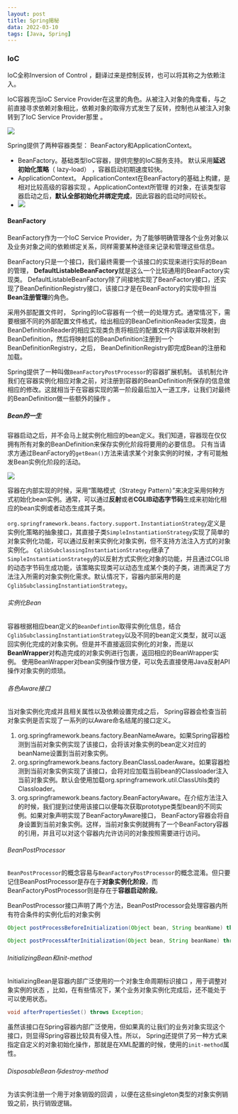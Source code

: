 ```yaml
---
layout: post
title: Spring揭秘
data: 2022-03-10
tags: [Java, Spring]
---
```


### IoC

IoC全称Inversion of Control ，翻译过来是控制反转，也可以将其称之为依赖注入。

IoC容器充当IoC Service Provider在这里的角色。从被注入对象的角度看，与之前直接寻求依赖对象相比，依赖对象的取得方式发生了反转，控制也从被注入对象转到了IoC Service Provider那里 。

![](https://gitee.com/wecouldwin/blog-imag/raw/master/img/20220310212738.png)

Spring提供了两种容器类型： BeanFactory和ApplicationContext。  

- BeanFactory。基础类型IoC容器，提供完整的IoC服务支持。  默认采用**延迟初始化策略**（ lazy-load）  ，容器启动初期速度较快。
- ApplicationContext。 ApplicationContext在BeanFactory的基础上构建，是相对比较高级的容器实现 。ApplicationContext所管理
  的对象，在该类型容器启动之后，**默认全部初始化并绑定完成**，因此容器的启动时间较长。
- ![](https://gitee.com/wecouldwin/blog-imag/raw/master/img/20220310213407.png)

#### BeanFactory

 BeanFactory作为一个IoC Service Provider，为了能够明确管理各个业务对象以及业务对象之间的依赖绑定关系，同样需要某种途径来记录和管理这些信息。  

BeanFactory只是一个接口，我们最终需要一个该接口的实现来进行实际的Bean的管理， **DefaultListableBeanFactory**就是这么一个比较通用的BeanFactory实现类。 DefaultListableBeanFactory除了间接地实现了BeanFactory接口，还实现了BeanDefinitionRegistry接口，该接口才是在BeanFactory的实现中担当**Bean注册管理**的角色。  

采用外部配置文件时， Spring的IoC容器有一个统一的处理方式。通常情况下，需要根据不同的外部配置文件格式，给出相应的BeanDefinitionReader实现类，由BeanDefinitionReader的相应实现类负责将相应的配置文件内容读取并映射到BeanDefinition，然后将映射后的BeanDefinition注册到一个BeanDefinitionRegistry，之后， BeanDefinitionRegistry即完成Bean的注册和加载。  

Spring提供了一种叫做`BeanFactoryPostProcessor`的容器扩展机制。  该机制允许我们在容器实例化相应对象之前，对注册到容器的BeanDefinition所保存的信息做相应的修改。这就相当于在容器实现的第一阶段最后加入一道工序，让我们对最终的BeanDefinition做一些额外的操作 。

##### Bean的一生

容器启动之后，并不会马上就实例化相应的bean定义。我们知道，容器现在仅仅拥有所有对象的BeanDefinition来保存实例化阶段将要用的必要信息。  只有当请求方通过BeanFactory的`getBean()`方法来请求某个对象实例的时候，才有可能触发Bean实例化阶段的活动。   

![](https://gitee.com/wecouldwin/blog-imag/raw/master/img/20220310214557.png)

容器在内部实现的时候，采用“策略模式（Strategy Pattern）”来决定采用何种方式初始化bean实例。通常，可以通过**反射**或者**CGLIB动态字节码**生成来初始化相应的bean实例或者动态生成其子类。  

`org.springframework.beans.factory.support.InstantiationStrategy`定义是实例化策略的抽象接口，其直接子类`SimpleInstantiationStrategy`实现了简单的对象实例化功能，可以通过反射来实例化对象实例，但不支持方法注入方式的对象实例化。 `CglibSubclassingInstantiationStrategy`继承了`SimpleInstantiationStrategy`的以反射方式实例化对象的功能，并且通过CGLIB的动态字节码生成功能，该策略实现类可以动态生成某个类的子类，进而满足了方法注入所需的对象实例化需求。默认情况下，容器内部采用的是`CglibSubclassingInstantiationStrategy`。  

###### 实例化Bean

容器根据相应bean定义的`BeanDefintion`取得实例化信息，结合`CglibSubclassingInstantiationStrategy`以及不同的bean定义类型，就可以返回实例化完成的对象实例。但是并不直接返回实例化的对象，而是以**BeanWrapper**对构造完成的对象实例进行包裹，返回相应的BeanWrapper实例。  使用BeanWrapper对bean实例操作很方便，可以免去直接使用Java反射API操作对象实例的烦琐。  

###### 各色Aware接口

当对象实例化完成并且相关属性以及依赖设置完成之后， Spring容器会检查当前对象实例是否实现了一系列的以Aware命名结尾的接口定义。  

1. org.springframework.beans.factory.BeanNameAware。如果Spring容器检测到当前对象实例实现了该接口，会将该对象实例的bean定义对应的beanName设置到当前对象实例。
2. org.springframework.beans.factory.BeanClassLoaderAware。如果容器检测到当前对象实例实现了该接口，会将对应加载当前bean的Classloader注入当前对象实例。默认会使用加载org.springframework.util.ClassUtils类的Classloader。
3. org.springframework.beans.factory.BeanFactoryAware。在介绍方法注入的时候，我们提到过使用该接口以便每次获取prototype类型bean的不同实例。如果对象声明实现了BeanFactoryAware接口， BeanFactory容器会将自身设置到当前对象实例。这样，当前对象实例就拥有了一个BeanFactory容器的引用，并且可以对这个容器内允许访问的对象按照需要进行访问。  

###### BeanPostProcessor

`BeanPostProcessor`的概念容易与`BeanFactoryPostProcessor`的概念混淆。但只要记住BeanPostProcessor是存在于**对象实例化阶段**，而BeanFactoryPostProcessor则是存在于**容器启动阶段**。

BeanPostProcessor接口声明了两个方法，BeanPostProcessor会处理容器内所有符合条件的实例化后的对象实例 

```java
Object postProcessBeforeInitialization(Object bean, String beanName) throws BeansException;

Object postProcessAfterInitialization(Object bean, String beanName) throws BeansException;
```

###### InitializingBean和init-method  

InitializingBean是容器内部广泛使用的一个对象生命周期标识接口 ，用于调整对象实例的状态 ，比如，在有些情况下，某个业务对象实例化完成后，还不能处于可以使用状态。  

```java
void afterPropertiesSet() throws Exception;
```

虽然该接口在Spring容器内部广泛使用，但如果真的让我们的业务对象实现这个接口，则显得Spring容器比较具有侵入性。所以， Spring还提供了另一种方式来指定自定义的对象初始化操作，那就是在XML配置的时候，使用<bean>的`init-method`属性。  

###### DisposableBean与destroy-method  

为该实例注册一个用于对象销毁的回调 ，以便在这些singleton类型的对象实例销毁之前，执行销毁逻辑。  

